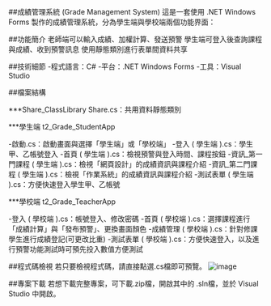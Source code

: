 ##成績管理系統 (Grade Management System)
這是一套使用 .NET Windows Forms 製作的成績管理系統，分為學生端與學校端兩個功能界面：

##功能簡介
老師端可以輸入成績、加權計算、發送預警
學生端可登入後查詢課程與成績、收到預警訊息
使用靜態類別進行表單間資料共享

##技術細節
-程式語言：C# 
-平台：.NET Windows Forms 
-工具：Visual Studio

##檔案結構

***Share_ClassLibrary
Share.cs：共用資料靜態類別

***學生端 t2_Grade_StudentApp

-啟動.cs：啟動畫面與選擇「學生端」或「學校端」
-登入 ( 學生端 ).cs：學生甲、乙帳號登入
-首頁 ( 學生端 ).cs：檢視預警與登入時間、課程按鈕
-資訊_第一門課程 ( 學生端 ).cs：檢視「網頁設計」的成績資訊與課程介紹
-資訊_第二門課程 ( 學生端 ).cs：檢視「作業系統」的成績資訊與課程介紹
-測試表單 ( 學生端 ).cs：方便快速登入學生甲、乙帳號

***學校端 t2_Grade_TeacherApp

-登入 ( 學校端 ).cs：帳號登入、修改密碼
-首頁 ( 學校端 ).cs：選擇課程進行「成績計算」與「發布預警」、更換畫面顏色
-成績管理 ( 學校端 ).cs：針對修課學生進行成績登記(可更改比重)
-測試表單 ( 學校端 ).cs：方便快速登入，以及進行預警功能測試時可預先投入數值方便測試

##程式碼檢視
若只要檢視程式碼，請直接點選.cs檔即可預覽。
![image](https://github.com/user-attachments/assets/d40da0f4-eac3-43a4-a181-e52dddd5093a)

##專案下載
若想下載完整專案，可下載.zip檔，開啟其中的 .sln檔，並於 Visual Studio 中開啟。
